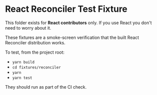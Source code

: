 # React Reconciler Test Fixture

This folder exists for **React contributors** only.
If you use React you don't need to worry about it.

These fixtures are a smoke-screen verification that the built React Reconciler distribution works.

To test, from the project root:
* `yarn build`
* `cd fixtures/reconciler`
* `yarn`
* `yarn test`

They should run as part of the CI check.
